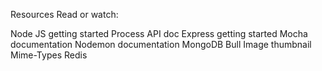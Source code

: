 Resources
Read or watch:

Node JS getting started
Process API doc
Express getting started
Mocha documentation
Nodemon documentation
MongoDB
Bull
Image thumbnail
Mime-Types
Redis
